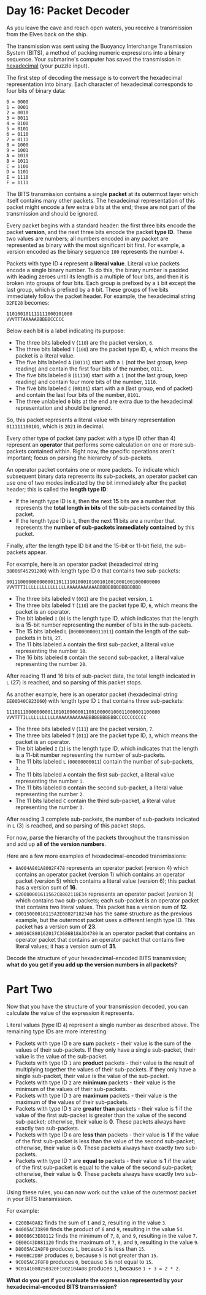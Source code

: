 # Day 16: Packet Decoder

As you leave the cave and reach open waters, you receive a transmission from the Elves back on the ship.

The transmission was sent using the Buoyancy Interchange Transmission System (BITS), a method of packing numeric expressions into a binary sequence. Your submarine's computer has saved the transmission in [hexadecimal](https://en.wikipedia.org/wiki/Hexadecimal) (your puzzle input).

The first step of decoding the message is to convert the hexadecimal representation into binary. Each character of hexadecimal corresponds to four bits of binary data:

    0 = 0000
    1 = 0001
    2 = 0010
    3 = 0011
    4 = 0100
    5 = 0101
    6 = 0110
    7 = 0111
    8 = 1000
    9 = 1001
    A = 1010
    B = 1011
    C = 1100
    D = 1101
    E = 1110
    F = 1111

The BITS transmission contains a single **packet** at its outermost layer which itself contains many other packets. The hexadecimal representation of this packet might encode a few extra `0` bits at the end; these are not part of the transmission and should be ignored.

Every packet begins with a standard header: the first three bits encode the packet **version**, and the next three bits encode the packet **type ID**. These two values are numbers; all numbers encoded in any packet are represented as binary with the most significant bit first. For example, a version encoded as the binary sequence `100` represents the number `4`.

Packets with type ID `4` represent a **literal value**. Literal value packets encode a single binary number. To do this, the binary number is padded with leading zeroes until its length is a multiple of four bits, and then it is broken into groups of four bits. Each group is prefixed by a `1` bit except the last group, which is prefixed by a `0` bit. These groups of five bits immediately follow the packet header. For example, the hexadecimal string `D2FE28` becomes:

    110100101111111000101000
    VVVTTTAAAAABBBBBCCCCC

Below each bit is a label indicating its purpose:

* The three bits labeled `V` (`110`) are the packet version, `6`.
* The three bits labeled `T` (`100`) are the packet type ID, `4`, which means the packet is a literal value.
* The five bits labeled `A` (`10111`) start with a `1` (not the last group, keep reading) and contain the first four bits of the number, `0111`.
* The five bits labeled `B` (`11110`) start with a `1` (not the last group, keep reading) and contain four more bits of the number, `1110`.
* The five bits labeled `C` (`00101`) start with a `0` (last group, end of packet) and contain the last four bits of the number, `0101`.
* The three unlabeled `0` bits at the end are extra due to the hexadecimal representation and should be ignored.

So, this packet represents a literal value with binary representation `011111100101`, which is `2021` in decimal.

Every other type of packet (any packet with a type ID other than 4) represent an **operator** that performs some calculation on one or more sub-packets contained within. Right now, the specific operations aren't important; focus on parsing the hierarchy of sub-packets.

An operator packet contains one or more packets. To indicate which subsequent binary data represents its sub-packets, an operator packet can use one of two modes indicated by the bit immediately after the packet header; this is called the **length type ID**:

* If the length type ID is `0`, then the next **15** bits are a number that represents the **total length in bits** of the sub-packets contained by this packet.
* If the length type ID is `1`, then the next **11** bits are a number that represents the **number of sub-packets immediately contained** by this packet.

Finally, after the length type ID bit and the 15-bit or 11-bit field, the sub-packets appear.

For example, here is an operator packet (hexadecimal string `38006F45291200`) with length type ID `0` that contains two sub-packets:

    00111000000000000110111101000101001010010001001000000000
    VVVTTTILLLLLLLLLLLLLLLAAAAAAAAAAABBBBBBBBBBBBBBBB

* The three bits labeled `V` (`001`) are the packet version, `1`.
* The three bits labeled `T` (`110`) are the packet type ID, `6`, which means the packet is an operator.
* The bit labeled `I` (`0`) is the length type ID, which indicates that the length is a 15-bit number representing the number of bits in the sub-packets.
* The 15 bits labeled `L` (`000000000011011`) contain the length of the sub-packets in bits, `27`.
* The 11 bits labeled `A` contain the first sub-packet, a literal value representing the number `10`.
* The 16 bits labeled `B` contain the second sub-packet, a literal value representing the number `20`.

After reading 11 and 16 bits of sub-packet data, the total length indicated in `L` (27) is reached, and so parsing of this packet stops.

As another example, here is an operator packet (hexadecimal string `EE00D40C823060`) with length type ID `1` that contains three sub-packets:

    11101110000000001101010000001100100000100011000001100000
    VVVTTTILLLLLLLLLLLAAAAAAAAAAABBBBBBBBBBBCCCCCCCCCCC

* The three bits labeled `V` (`111`) are the packet version, `7`.
* The three bits labeled `T` (`011`) are the packet type ID, `3`, which means the packet is an operator.
* The bit labeled `I` (`1`) is the length type ID, which indicates that the length is a 11-bit number representing the number of sub-packets.
* The 11 bits labeled `L` (`00000000011`) contain the number of sub-packets, `3`.
* The 11 bits labeled `A` contain the first sub-packet, a literal value representing the number `1`.
* The 11 bits labeled `B` contain the second sub-packet, a literal value representing the number `2`.
* The 11 bits labeled `C` contain the third sub-packet, a literal value representing the number `3`.

After reading 3 complete sub-packets, the number of sub-packets indicated in `L` (3) is reached, and so parsing of this packet stops.

For now, parse the hierarchy of the packets throughout the transmission and add up **all of the version numbers**.

Here are a few more examples of hexadecimal-encoded transmissions:

* `8A004A801A8002F478` represents an operator packet (version 4) which contains an operator packet (version 1) which contains an operator packet (version 5) which contains a literal value (version 6); this packet has a version sum of **16**.
* `620080001611562C8802118E34` represents an operator packet (version 3) which contains two sub-packets; each sub-packet is an operator packet that contains two literal values. This packet has a version sum of **12**.
* `C0015000016115A2E0802F182340` has the same structure as the previous example, but the outermost packet uses a different length type ID. This packet has a version sum of **23**.
* `A0016C880162017C3686B18A3D4780` is an operator packet that contains an operator packet that contains an operator packet that contains five literal values; it has a version sum of **31**.

Decode the structure of your hexadecimal-encoded BITS transmission; **what do you get if you add up the version numbers in all packets?**

# Part Two

Now that you have the structure of your transmission decoded, you can calculate the value of the expression it represents.

Literal values (type ID `4`) represent a single number as described above. The remaining type IDs are more interesting:

* Packets with type ID `0` are **sum** packets - their value is the sum of the values of their sub-packets. If they only have a single sub-packet, their value is the value of the sub-packet.
* Packets with type ID `1` are **product** packets - their value is the result of multiplying together the values of their sub-packets. If they only have a single sub-packet, their value is the value of the sub-packet.
* Packets with type ID `2` are **minimum** packets - their value is the minimum of the values of their sub-packets.
* Packets with type ID `3` are **maximum** packets - their value is the maximum of the values of their sub-packets.
* Packets with type ID `5` are **greater than** packets - their value is **1** if the value of the first sub-packet is greater than the value of the second sub-packet; otherwise, their value is **0**. These packets always have exactly two sub-packets.
* Packets with type ID `6` are **less than** packets - their value is **1** if the value of the first sub-packet is less than the value of the second sub-packet; otherwise, their value is **0**. These packets always have exactly two sub-packets.
* Packets with type ID `7` are **equal to** packets - their value is **1** if the value of the first sub-packet is equal to the value of the second sub-packet; otherwise, their value is **0**. These packets always have exactly two sub-packets.

Using these rules, you can now work out the value of the outermost packet in your BITS transmission.

For example:

* `C200B40A82` finds the sum of `1` and `2`, resulting in the value `3`.
* `04005AC33890` finds the product of `6` and `9`, resulting in the value `54`.
* `880086C3E88112` finds the minimum of `7`, `8`, and `9`, resulting in the value `7`.
* `CE00C43D881120` finds the maximum of `7`, `8`, and `9`, resulting in the value `9`.
* `D8005AC2A8F0` produces `1`, because `5` is less than `15`.
* `F600BC2D8F` produces `0`, because `5` is not greater than `15`.
* `9C005AC2F8F0` produces `0`, because `5` is not equal to `15`.
* `9C0141080250320F1802104A08` produces `1`, because `1 + 3 = 2 * 2`.

**What do you get if you evaluate the expression represented by your hexadecimal-encoded BITS transmission?**